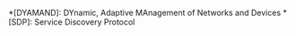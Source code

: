*[DYAMAND]: DYnamic, Adaptive MAnagement of Networks and Devices
*[SDP]: Service Discovery Protocol
